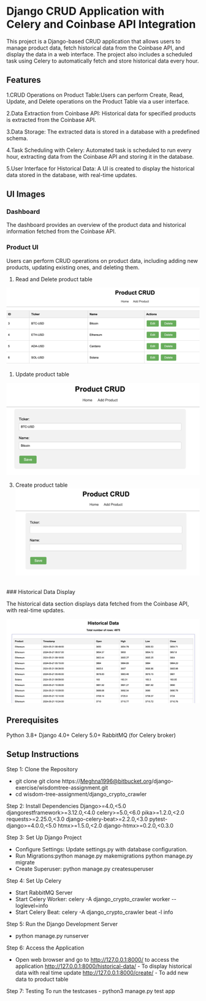 # Django CRUD Application with Celery and Coinbase API Integration

This project is a Django-based CRUD application that allows users to manage product data, fetch historical data from the Coinbase API, and display the data in a web interface. The project also includes a scheduled task using Celery to automatically fetch and store historical data every hour.

## Features

1.CRUD Operations on Product Table:Users can perform Create, Read, Update, and Delete operations on the Product Table via a user interface.

2.Data Extraction from Coinbase API: Historical data for specified products is extracted from the Coinbase API.

3.Data Storage: The extracted data is stored in a database with a predefined schema.

4.Task Scheduling with Celery: Automated task is scheduled to run every hour, extracting data from the Coinbase API and storing it in the database.

5.User Interface for Historical Data: A UI is created to display the historical data stored in the database, with real-time updates.

## UI Images

### Dashboard

The dashboard provides an overview of the product data and historical information fetched from the Coinbase API.

### Product UI

Users can perform CRUD operations on product data, including adding new products, updating existing ones, and deleting them.

1. Read and Delete product table

![product](.media/img_0.png)

1. Update product table

![newproduct](.media/img_4.png)

3. Create product table
![editproduct](.media/img_6.png)
<br>
### Historical Data Display

The historical data section displays data fetched from the Coinbase API, with real-time updates.

![4.png](.media/img_12.png)
<br>
## Prerequisites

Python 3.8+
Django 4.0+
Celery 5.0+
RabbitMQ (for Celery broker)

## Setup Instructions

Step 1: Clone the Repository

* git clone git clone https://Meghna1996@bitbucket.org/django-exercise/wisdomtree-assignment.git
* cd wisdom-tree-assignment/django\_crypto\_crawler

Step 2: Install Dependencies
Django>=4.0,<5.0
djangorestframework>=3.12.0,<4.0
celery>=5.0,<6.0
pika>=1.2.0,<2.0
requests>=2.25.0,<3.0
django-celery-beat>=2.2.0,<3.0
pytest-django>=4.0.0,<5.0
htmx>=1.5.0,<2.0
django-htmx>=0.2.0,<0.3.0

Step 3: Set Up Django Project

* Configure Settings: Update settings.py with database configuration.
* Run Migrations:python manage.py makemigrations
python manage.py migrate
* Create Superuser: python manage.py createsuperuser

Step 4: Set Up Celery

* Start RabbitMQ Server
* Start Celery Worker: celery -A django\_crypto\_crawler worker --loglevel=info
* Start Celery Beat: celery -A django\_crypto\_crawler beat -l info

Step 5: Run the Django Development Server

* python manage.py runserver

Step 6: Access the Application

* Open web browser and go to http://127.0.0.1:8000/ to access the application
http://127.0.0.1:8000/historical-data/ - To display historical data with real time update
http://127.0.0.1:8000/create/ - To add new data to product table

Step 7: Testing
To run the testcases - python3 manage.py test app
